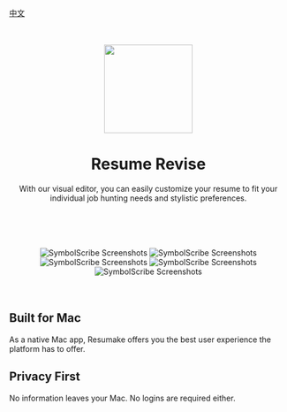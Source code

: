 [中文](./README-zh.md)

<div align="center">
	<br />
	<br />
	<img src="https://github.com/jaywcjlove/ResumeRevise/assets/1680273/d6e20801-ff86-4641-9702-1e27bd9e5fa5" width="160" height="160" />
	<h1>Resume Revise</h1>
	<p>
		With our visual editor, you can easily customize your resume to fit your individual job hunting needs and stylistic preferences.
	</p>
	<br />
	<br />
</div>

<br />
<br />
<div align="center">
	<img alt="SymbolScribe Screenshots" src="https://github.com/jaywcjlove/ResumeRevise/assets/1680273/3e416117-d420-4ea3-94ca-73c3e50a1d50" />
	<img alt="SymbolScribe Screenshots" src="https://github.com/jaywcjlove/ResumeRevise/assets/1680273/4c0f2899-1d4b-4d84-9a75-be331864ab7d" />
	<img alt="SymbolScribe Screenshots" src="https://github.com/jaywcjlove/ResumeRevise/assets/1680273/27f61129-bda4-4286-8f2e-7f62a66e7c01" />
	<img alt="SymbolScribe Screenshots" src="https://github.com/jaywcjlove/ResumeRevise/assets/1680273/d918c032-c691-40ab-b7dd-327547e1f8e5" />
	<img alt="SymbolScribe Screenshots" src="https://github.com/jaywcjlove/ResumeRevise/assets/1680273/0b8e7b79-5f83-4e64-8c87-2965a5580dca" />
</div>
<br />
<br />

## Built for Mac

As a native Mac app, Resumake offers you the best user experience the platform has to offer.

## Privacy First

No information leaves your Mac. No logins are required either.